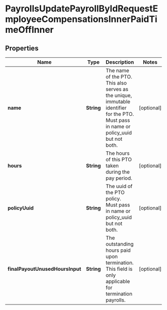 

# PayrollsUpdatePayrollByIdRequestEmployeeCompensationsInnerPaidTimeOffInner


## Properties

| Name | Type | Description | Notes |
|------------ | ------------- | ------------- | -------------|
|**name** | **String** | The name of the PTO. This also serves as the unique, immutable identifier for the PTO. Must pass in name or policy_uuid but not both. |  [optional] |
|**hours** | **String** | The hours of this PTO taken during the pay period. |  [optional] |
|**policyUuid** | **String** | The uuid of the PTO policy. Must pass in name or policy_uuid but not both. |  [optional] |
|**finalPayoutUnusedHoursInput** | **String** | The outstanding hours paid upon termination. This field is only applicable for termination payrolls. |  [optional] |



